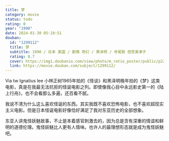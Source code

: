 ```yaml
---
title: 梦
category: movie
status: todo
rating: 0
year: "1990"
date: 2024-01-30 05:10:51
douban:
  id: "1299112"
  title: 梦
  subtitle: 1990 / 日本 美国 / 剧情 奇幻 / 黑泽明 / 寺尾聪 倍赏美津子
  rating: 8.7
  cover: https://img1.doubanio.com/view/photo/m_ratio_poster/public/p2215880880.jpg
  link: https://movie.douban.com/subject/1299112/
---
```


Via tw lgnatius lee 小林正树1965年拍的《怪谈》和黑泽明晚年拍的《梦》这类电影，真是在我最无法抗拒的怪诞电影之列。即使像我心目中永远影史第一的《陆上行舟》，也不会看那么多遍，还百看不腻。

我说不清为什么这么喜欢怪诞的东西。其实我既不喜欢恐怖电影，也不喜欢超现实主义电影。但是日本怪诞电影好像恰好满足了我对东亚历史的全部想象。

东亚人讲鬼怪妖魅故事，不止是本着感官刺激去的，因为总是含有深重的情谊和鲜明的道德伦理。鬼怪妖魅比人更有人情味。也许人的最理想形态就是成为鬼怪妖魅吧。